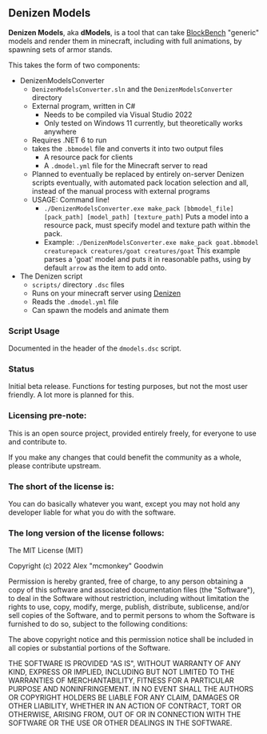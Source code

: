 Denizen Models
--------------

**Denizen Models**, aka **dModels**, is a tool that can take [BlockBench](https://www.blockbench.net/) "generic" models and render them in minecraft, including with full animations, by spawning sets of armor stands.

This takes the form of two components:

- DenizenModelsConverter
    - `DenizenModelsConverter.sln` and the `DenizenModelsConverter` directory
    - External program, written in C#
        - Needs to be compiled via Visual Studio 2022
        - Only tested on Windows 11 currently, but theoretically works anywhere
    - Requires .NET 6 to run
    - takes the `.bbmodel` file and converts it into two output files
        - A resource pack for clients
        - A `.dmodel.yml` file for the Minecraft server to read
    - Planned to eventually be replaced by entirely on-server Denizen scripts eventually, with automated pack location selection and all, instead of the manual process with external programs
    - USAGE: Command line!
        - `./DenizenModelsConverter.exe make_pack [bbmodel_file] [pack_path] [model_path] [texture_path]` Puts a model into a resource pack, must specify model and texture path within the pack.
        - Example: `./DenizenModelsConverter.exe make_pack goat.bbmodel creaturepack creatures/goat creatures/goat` This example parses a 'goat' model and puts it in reasonable paths, using by default `arrow` as the item to add onto.
- The Denizen script
    - `scripts/` directory `.dsc` files
    - Runs on your minecraft server using [Denizen](https://github.com/DenizenScript/Denizen)
    - Reads the `.dmodel.yml` file
    - Can spawn the models and animate them

### Script Usage

Documented in the header of the `dmodels.dsc` script.

### Status

Initial beta release. Functions for testing purposes, but not the most user friendly. A lot more is planned for this.

### Licensing pre-note:

This is an open source project, provided entirely freely, for everyone to use and contribute to.

If you make any changes that could benefit the community as a whole, please contribute upstream.

### The short of the license is:

You can do basically whatever you want, except you may not hold any developer liable for what you do with the software.

### The long version of the license follows:

The MIT License (MIT)

Copyright (c) 2022 Alex "mcmonkey" Goodwin

Permission is hereby granted, free of charge, to any person obtaining a copy
of this software and associated documentation files (the "Software"), to deal
in the Software without restriction, including without limitation the rights
to use, copy, modify, merge, publish, distribute, sublicense, and/or sell
copies of the Software, and to permit persons to whom the Software is
furnished to do so, subject to the following conditions:

The above copyright notice and this permission notice shall be included in all
copies or substantial portions of the Software.

THE SOFTWARE IS PROVIDED "AS IS", WITHOUT WARRANTY OF ANY KIND, EXPRESS OR
IMPLIED, INCLUDING BUT NOT LIMITED TO THE WARRANTIES OF MERCHANTABILITY,
FITNESS FOR A PARTICULAR PURPOSE AND NONINFRINGEMENT. IN NO EVENT SHALL THE
AUTHORS OR COPYRIGHT HOLDERS BE LIABLE FOR ANY CLAIM, DAMAGES OR OTHER
LIABILITY, WHETHER IN AN ACTION OF CONTRACT, TORT OR OTHERWISE, ARISING FROM,
OUT OF OR IN CONNECTION WITH THE SOFTWARE OR THE USE OR OTHER DEALINGS IN THE
SOFTWARE.
